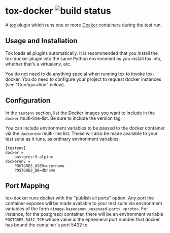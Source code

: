 # tox-docker ![build status](https://travis-ci.org/dcrosta/tox-docker.svg?branch=master)

A [tox](https://tox.readthedocs.io/en/latest/) plugin which runs one or
more [Docker](https://www.docker.com/) containers during the test run.

## Usage and Installation

Tox loads all plugins automatically. It is recommended that you install the
tox-docker plugin into the same Python environment as you install tox into,
whether that's a virtualenv, etc.

You do not need to do anything special when running tox to invoke
tox-docker. You do need to configure your project to request docker
instances (see "Configuration" below).

## Configuration

In the `testenv` section, list the Docker images you want to include in
the `docker` multi-line-list. Be sure to include the version tag.

You can include environment variables to be passed to the docker container
via the `dockerenv` multi-line list. These will also be made available to
your test suite as it runs, as ordinary environment variables:

    [testenv]
    docker =
        postgres:9-alpine
    dockerenv =
        POSTGRES_USER=username
        POSTGRES_DB=dbname

## Port Mapping

tox-docker runs docker with the "publish all ports" option. Any port the
container exposes will be made available to your test suite via environment
variables of the form `<image-basename>_<exposed-port>_<proto>`. For
instance, for the postgresql container, there will be an environment
variable `POSTGRES_5432_TCP` whose value is the ephemeral port number that
docker has bound the container's port 5432 to.
